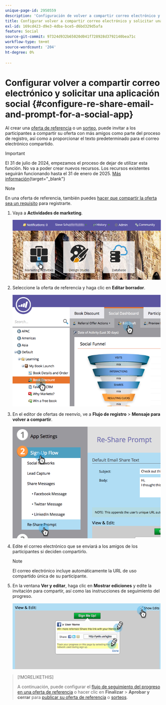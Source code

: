 ```yaml
---
unique-page-id: 2950559
description: 'Configuración de volver a compartir correo electrónico y solicitar una aplicación social: documentos de Marketo, documentación del producto'
title: Configurar volver a compartir correo electrónico y solicitar una aplicación social
exl-id: 169cd423-d9e3-4dba-bce5-d6bd329d5afa
feature: Social
source-git-commit: 97324d932b65020d041f728928d3792140bea71c
workflow-type: tm+mt
source-wordcount: '204'
ht-degree: 0%

---
```


# Configurar volver a compartir correo electrónico y solicitar una aplicación social {#configure-re-share-email-and-prompt-for-a-social-app}

Al crear una [oferta de referencia](/help/marketo/product-docs/demand-generation/social/referral-offers/create-a-referral-offer.md) o un [sorteo](/help/marketo/product-docs/demand-generation/social/sweepstakes/create-sweepstakes.md), puede invitar a los participantes a compartir su oferta con más amigos como parte del proceso de registro, así como a proporcionar el texto predeterminado para el correo electrónico compartido.

>[!IMPORTANT]
>
>El 31 de julio de 2024, empezamos el proceso de dejar de utilizar esta función. No va a poder crear nuevos recursos. Los recursos existentes seguirán funcionando hasta el 31 de enero de 2025. [Más información](https://nation.marketo.com/t5/employee-blogs/marketo-engage-social-features-deprecation/ba-p/351977){target="_blank"}

>[!NOTE]
>
>En una oferta de referencia, también puedes [hacer que compartir la oferta sea un requisito](/help/marketo/product-docs/demand-generation/social/social-functions/set-social-share-requirement.md) para registrarte.

1. Vaya a **Actividades de marketing**.

   ![](assets/login-marketing-activities-3.png)

1. Seleccione la oferta de referencia y haga clic en **Editar borrador**.

   ![](assets/image2014-9-22-11-3a6-3a56.png)

1. En el editor de ofertas de reenvío, ve a **Flujo de registro** > **Mensaje para volver a compartir**.

   ![](assets/image2014-9-22-11-3a7-3a9.png)

1. Edite el correo electrónico que se enviará a los amigos de los participantes si deciden compartirlo.

   >[!NOTE]
   >
   >El correo electrónico incluye automáticamente la URL de uso compartido única de su participante.

1. En la ventana **Ver y editar**, haga clic en **Mostrar ediciones** y edite la invitación para compartir, así como las instrucciones de seguimiento del progreso.

   ![](assets/image2014-9-22-11-3a7-3a49.png)

>[!MORELIKETHIS]
>
>A continuación, puede configurar el [flujo de seguimiento del progreso en una oferta de referencia](configure-track-progress-flow-for-a-referral-offer.md) o hacer clic en **Finalizar** > **Aprobar y cerrar** para [publicar su oferta de referencia](/help/marketo/product-docs/demand-generation/social/referral-offers/publish-a-referral-offer.md) o [sorteos](/help/marketo/product-docs/demand-generation/social/sweepstakes/create-sweepstakes.md).
